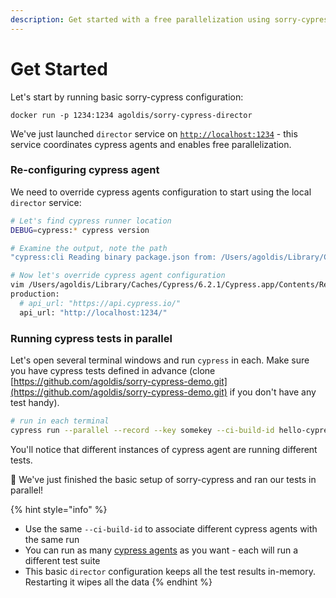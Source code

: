 ```yaml
---
description: Get started with a free parallelization using sorry-cypress
---
```


# Get Started

Let's start by running basic sorry-cypress configuration:

```text
docker run -p 1234:1234 agoldis/sorry-cypress-director
```

We've just launched `director` service on [`http://localhost:1234`](http://localhost:1234) - this service coordinates cypress agents and enables free parallelization.

### Re-configuring cypress agent

We need to override cypress agents configuration to start using the local `director` service:

```bash
# Let's find cypress runner location
DEBUG=cypress:* cypress version

# Examine the output, note the path
"cypress:cli Reading binary package.json from: /Users/agoldis/Library/Caches/Cypress/6.2.1/Cypress.app/Contents/Resources/app/package.json +0ms"

# Now let's override cypress agent configuration
vim /Users/agoldis/Library/Caches/Cypress/6.2.1/Cypress.app/Contents/Resources/app/packages/server/config/app.yml
production:
  # api_url: "https://api.cypress.io/"
  api_url: "http://localhost:1234/"
```

### Running cypress tests in parallel <a id="running-cypress-tests-in-parallel"></a>

Let's open several terminal windows and run `cypress` in each. Make sure you have cypress tests defined in advance \(clone [https://github.com/agoldis/sorry-cypress-demo.git](https://github.com/agoldis/sorry-cypress-demo.git) if you don't have any test handy\).

```bash
# run in each terminal
cypress run --parallel --record --key somekey --ci-build-id hello-cypress
```

You'll notice that different instances of cypress agent are running different tests. 

🎉 We've just finished the basic setup of sorry-cypress and ran our tests in parallel!

{% hint style="info" %}
* Use the same `--ci-build-id` to associate different cypress agents with the same run
* You can run as many [cypress agents](../cypress-agent/parallelization-guide.md) as you want - each  will run a different test suite
* This basic `director` configuration keeps all the test results in-memory. Restarting it wipes all the data
{% endhint %}



